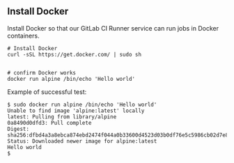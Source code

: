 ## Install Docker

Install Docker so that our GitLab CI Runner service can run jobs in Docker containers.


```shell_session
# Install Docker
curl -sSL https://get.docker.com/ | sudo sh


# confirm Docker works
docker run alpine /bin/echo 'Hello world'
```

Example of successful test:

```shell_session
$ sudo docker run alpine /bin/echo 'Hello world'
Unable to find image 'alpine:latest' locally
latest: Pulling from library/alpine
0a8490d0dfd3: Pull complete
Digest: sha256:dfbd4a3a8ebca874ebd2474f044a0b33600d4523d03b0df76e5c5986cb02d7e8
Status: Downloaded newer image for alpine:latest
Hello world
$
```
